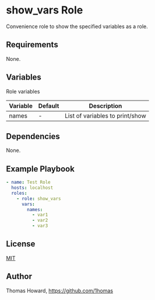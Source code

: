 # show_vars Role

Convenience role to show the specified variables as a role.

## Requirements

None.

## Variables

Role variables

| Variable | Default | Description |
| -------- | ------- | ----------- |
| names    | -       | List of variables to print/show |

## Dependencies

None.

## Example Playbook

```yaml
- name: Test Role 
  hosts: localhost
  roles:
    - role: show_vars
      vars:
        names:
          - var1
          - var2
          - var3
```

## License

[MIT](https://mit-license.org/)

## Author

Thomas Howard, <https://github.com/1homas>
